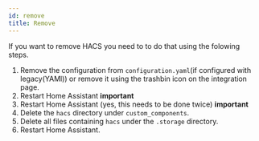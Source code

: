 ```yaml
---
id: remove
title: Remove
---
```


If you want to remove HACS you need to to do that using the folowing steps.


1. Remove the configuration from `configuration.yaml`(if configured with legacy(YAMl)) or remove it using the trashbin icon on the integration page.
1. Restart Home Assistant **important**
1. Restart Home Assistant (yes, this needs to be done twice) **important**
1. Delete the `hacs` directory under `custom_components`.
1. Delete all files containing `hacs` under the `.storage` directory.
1. Restart Home Assistant.